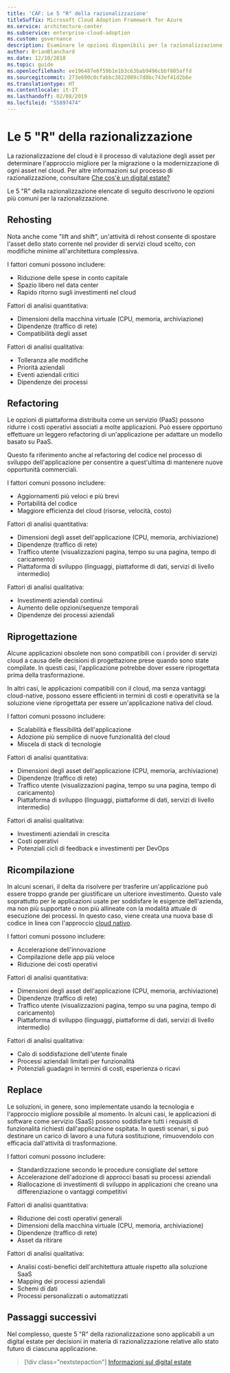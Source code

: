 ```yaml
---
title: 'CAF: Le 5 "R" della razionalizzazione'
titleSuffix: Microsoft Cloud Adoption Framework for Azure
ms.service: architecture-center
ms.subservice: enterprise-cloud-adoption
ms.custom: governance
description: Esaminare le opzioni disponibili per la razionalizzazione di un digital estate.
author: BrianBlanchard
ms.date: 12/10/2018
ms.topic: guide
ms.openlocfilehash: ee196487e6f59b1e1b3c63bab9496cbbf805affd
ms.sourcegitcommit: 273e690c0cfabbc3822089c7d8bc743ef41d2b6e
ms.translationtype: HT
ms.contentlocale: it-IT
ms.lasthandoff: 02/08/2019
ms.locfileid: "55897474"
---
```

# <a name="the-5-rs-of-rationalization"></a>Le 5 "R" della razionalizzazione

La razionalizzazione del cloud è il processo di valutazione degli asset per determinare l'approccio migliore per la migrazione o la modernizzazione di ogni asset nel cloud. Per altre informazioni sul processo di razionalizzazione, consultare [Che cos'è un digital estate?](overview.md)

Le 5 "R" della razionalizzazione elencate di seguito descrivono le opzioni più comuni per la razionalizzazione.

## <a name="rehost"></a>Rehosting

Nota anche come "lift and shift", un'attività di rehost consente di spostare l'asset dello stato corrente nel provider di servizi cloud scelto, con modifiche minime all'architettura complessiva.

I fattori comuni possono includere:

* Riduzione delle spese in conto capitale
* Spazio libero nel data center
* Rapido ritorno sugli investimenti nel cloud

Fattori di analisi quantitativa:

* Dimensioni della macchina virtuale (CPU, memoria, archiviazione)
* Dipendenze (traffico di rete)
* Compatibilità degli asset

Fattori di analisi qualitativa:

* Tolleranza alle modifiche
* Priorità aziendali
* Eventi aziendali critici
* Dipendenze dei processi

## <a name="refactor"></a>Refactoring

Le opzioni di piattaforma distribuita come un servizio (PaaS) possono ridurre i costi operativi associati a molte applicazioni. Può essere opportuno effettuare un leggero refactoring di un'applicazione per adattare un modello basato su PaaS.

Questo fa riferimento anche al refactoring del codice nel processo di sviluppo dell'applicazione per consentire a quest'ultima di mantenere nuove opportunità commerciali.

I fattori comuni possono includere:

* Aggiornamenti più veloci e più brevi
* Portabilità del codice
* Maggiore efficienza del cloud (risorse, velocità, costo)

Fattori di analisi quantitativa:

* Dimensioni degli asset dell'applicazione (CPU, memoria, archiviazione)
* Dipendenze (traffico di rete)
* Traffico utente (visualizzazioni pagina, tempo su una pagina, tempo di caricamento)
* Piattaforma di sviluppo (linguaggi, piattaforme di dati, servizi di livello intermedio)

Fattori di analisi qualitativa:

* Investimenti aziendali continui
* Aumento delle opzioni/sequenze temporali
* Dipendenze dei processi aziendali

## <a name="rearchitect"></a>Riprogettazione

Alcune applicazioni obsolete non sono compatibili con i provider di servizi cloud a causa delle decisioni di progettazione prese quando sono state compilate. In questi casi, l'applicazione potrebbe dover essere riprogettata prima della trasformazione.

In altri casi, le applicazioni compatibili con il cloud, ma senza vantaggi cloud-native, possono essere efficienti in termini di costi e operatività se la soluzione viene riprogettata per essere un'applicazione nativa del cloud.

I fattori comuni possono includere:

* Scalabilità e flessibilità dell'applicazione
* Adozione più semplice di nuove funzionalità del cloud
* Miscela di stack di tecnologie

Fattori di analisi quantitativa:

* Dimensioni degli asset dell'applicazione (CPU, memoria, archiviazione)
* Dipendenze (traffico di rete)
* Traffico utente (visualizzazioni pagina, tempo su una pagina, tempo di caricamento)
* Piattaforma di sviluppo (linguaggi, piattaforme di dati, servizi di livello intermedio)

Fattori di analisi qualitativa:

* Investimenti aziendali in crescita
* Costi operativi
* Potenziali cicli di feedback e investimenti per DevOps

## <a name="rebuild"></a>Ricompilazione

In alcuni scenari, il delta da risolvere per trasferire un'applicazione può essere troppo grande per giustificare un ulteriore investimento. Questo vale soprattutto per le applicazioni usate per soddisfare le esigenze dell'azienda, ma non più supportate o non più allineate con la modalità attuale di esecuzione dei processi. In questo caso, viene creata una nuova base di codice in linea con l'approccio [cloud nativo](https://azure.microsoft.com/overview/cloudnative/).

I fattori comuni possono includere:

* Accelerazione dell'innovazione
* Compilazione delle app più veloce
* Riduzione dei costi operativi

Fattori di analisi quantitativa:

* Dimensioni degli asset dell'applicazione (CPU, memoria, archiviazione)
* Dipendenze (traffico di rete)
* Traffico utente (visualizzazioni pagina, tempo su una pagina, tempo di caricamento)
* Piattaforma di sviluppo (linguaggi, piattaforme di dati, servizi di livello intermedio)

Fattori di analisi qualitativa:

* Calo di soddisfazione dell'utente finale
* Processi aziendali limitati per funzionalità
* Potenziali guadagni in termini di costi, esperienza o ricavi

## <a name="replace"></a>Replace

Le soluzioni, in genere, sono implementate usando la tecnologia e l'approccio migliore possibile al momento. In alcuni casi, le applicazioni di software come servizio (SaaS) possono soddisfare tutti i requisiti di funzionalità richiesti dall'applicazione ospitata. In questi scenari, si può destinare un carico di lavoro a una futura sostituzione, rimuovendolo con efficacia dall'attività di trasformazione.

I fattori comuni possono includere:

* Standardizzazione secondo le procedure consigliate del settore
* Accelerazione dell'adozione di approcci basati su processi aziendali
* Riallocazione di investimenti di sviluppo in applicazioni che creano una differenziazione o vantaggi competitivi

Fattori di analisi quantitativa:

* Riduzione dei costi operativi generali
* Dimensioni della macchina virtuale (CPU, memoria, archiviazione)
* Dipendenze (traffico di rete)
* Asset da ritirare

Fattori di analisi qualitativa:

* Analisi costi-benefici dell'architettura attuale rispetto alla soluzione SaaS
* Mapping dei processi aziendali
* Schemi di dati
* Processi personalizzati o automatizzati

## <a name="next-steps"></a>Passaggi successivi

Nel complesso, queste 5 "R" della razionalizzazione sono applicabili a un digital estate per decisioni in materia di razionalizzazione relative allo stato futuro di ciascuna applicazione.

> [!div class="nextstepaction"]
> [Informazioni sul digital estate](overview.md)
